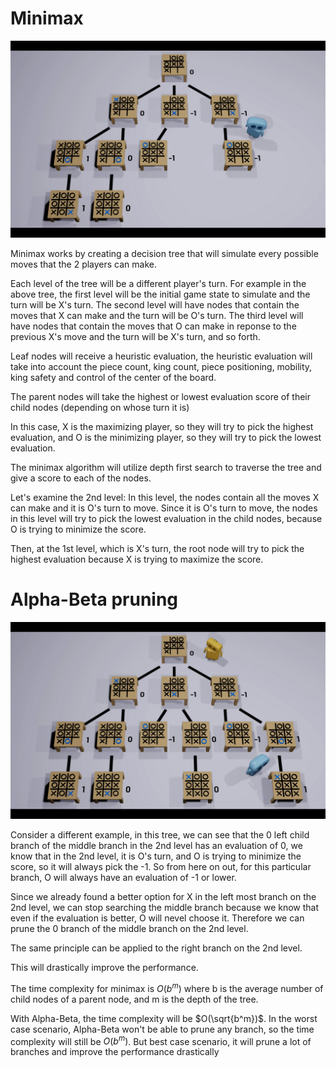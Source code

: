 # Minimax

![alt text](tree.png)

Minimax works by creating a decision tree that will simulate every possible moves that the 2 players can make.

Each level of the tree will be a different player's turn. For example in the above tree, the first level will be the initial game state to simulate and the turn will be X's turn. The second level will have nodes that contain the moves that X can make and the turn will be O's turn. The third level will have nodes that contain the moves that O can make in reponse to the previous X's move and the turn will be X's turn, and so forth. 

Leaf nodes will receive a heuristic evaluation, the heuristic evaluation will take into account the piece count, king count, piece positioning, mobility, king safety and control of the center of the board. 

The parent nodes will take the highest or lowest evaluation score of their child nodes (depending on whose turn it is)

In this case, X is the maximizing player, so they will try to pick the highest evaluation, and O is the minimizing player, so they will try to pick the lowest evaluation. 

The minimax algorithm will utilize depth first search to traverse the tree and give a score to each of the nodes.

Let's examine the 2nd level: In this level, the nodes contain all the moves X can make and it is O's turn to move. Since it is O's turn to move, the nodes in this level will try to pick the lowest evaluation in the child nodes, because O is trying to minimize the score. 

Then, at the 1st level, which is X's turn, the root node will try to pick the highest evaluation because X is trying to maximize the score. 

# Alpha-Beta pruning

![alt text](alpha-beta.png)

Consider a different example, in this tree, we can see that the 0 left child branch of the middle branch in the 2nd level has an evaluation of 0, we know that in the 2nd level, it is O's turn, and O is trying to minimize the score, so it will always pick the -1. So from here on out, for this particular branch, O will always have an evaluation of -1 or lower. 

Since we already found a better option for X in the left most branch on the 2nd level, we can stop searching the middle branch because we know that even if the evaluation is better, O will nevel choose it. Therefore we can prune the 0 branch of the middle branch on the 2nd level. 

The same principle can be applied to the right branch on the 2nd level. 

This will drastically improve the performance. 

The time complexity for minimax is $O(b^m)$ where b is the average number of child nodes of a parent node, and m is the depth of the tree. 

With Alpha-Beta, the time complexity will be $O(\sqrt{b^m})$. In the worst case scenario, Alpha-Beta won't be able to prune any branch, so the time complexity will still be $O(b^m)$. But best case scenario, it will prune a lot of branches and improve the performance drastically
